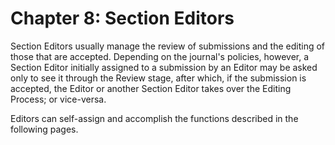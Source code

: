 # Chapter 8: Section Editors

Section Editors usually manage the review of submissions and the editing of those that are accepted. Depending on the journal's policies, however, a Section Editor initially assigned to a submission by an Editor may be asked only to see it through the Review stage, after which, if the submission is accepted, the Editor or another Section Editor takes over the Editing Process; or vice-versa.

Editors can self-assign and accomplish the functions described in the following pages.
